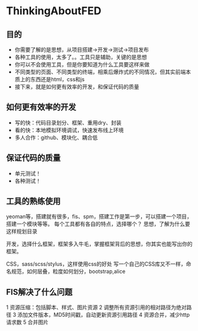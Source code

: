 ThinkingAboutFED
===============

## 目的

 - 你需要了解的是思想，从项目搭建->开发->测试->项目发布
 - 各种工具的使用，太多了。。工具只是辅助，关键的是思想
 - 你可以不会使用工具，但是你要知道为什么工具要这样来做
 - 不同类型的页面、不同类型的终端，相乘后爆炸式的不同情况，但其实前端本质上的东西还是html，css和js
 - 接下来，就是如何更有效率的开发，和保证代码的质量

## 如何更有效率的开发

 - 写的快：代码目录划分、框架、重用dry、封装
 - 看的快：本地模拟环境调试，快速发布线上环境
 - 多人合作：github、模块化、耦合低

## 保证代码的质量

 - 单元测试！
 - 各种测试！

## 工具的熟练使用

yeoman等，搭建就有很多，fis、spm，搭建工作是第一步，可以搭建一个项目，搭建一个模块等等。
每个工具都有各自的特点，选择哪个？
思想，了解为什么要这样规划目录

开发，选择什么框架，框架多入牛毛，掌握框架背后的思想，你其实也能写出你的框架。

CSS，sass/scss/stylus，这样使用css的好处
写一个自己的CSS库又不一样，命名规范，如何层叠，粒度如何划分，bootstrap,alice

## FIS解决了什么问题
1 资源压缩：包括脚本、样式、图片资源
2 调整所有资源引用的相对路径为绝对路径
3 添加文件版本，MD5时间戳，自动更新资源引用路径
4 资源合并，减少http请求数
5 合并图片
